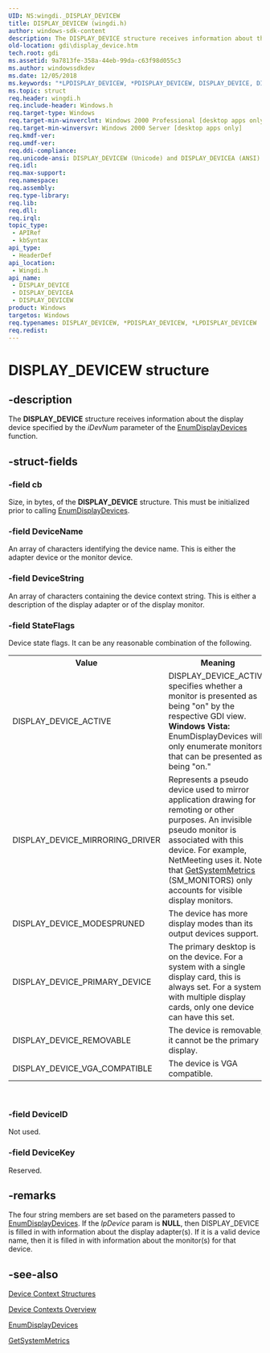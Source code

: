 ```yaml
---
UID: NS:wingdi._DISPLAY_DEVICEW
title: DISPLAY_DEVICEW (wingdi.h)
author: windows-sdk-content
description: The DISPLAY_DEVICE structure receives information about the display device specified by the iDevNum parameter of the EnumDisplayDevices function.
old-location: gdi\display_device.htm
tech.root: gdi
ms.assetid: 9a7813fe-358a-44eb-99da-c63f98d055c3
ms.author: windowssdkdev
ms.date: 12/05/2018
ms.keywords: "*LPDISPLAY_DEVICEW, *PDISPLAY_DEVICEW, DISPLAY_DEVICE, DISPLAY_DEVICE structure [Windows GDI], DISPLAY_DEVICEA, DISPLAY_DEVICEW, PDISPLAY_DEVICE, PDISPLAY_DEVICE structure pointer [Windows GDI], _DISPLAY_DEVICEA, _DISPLAY_DEVICEW, _win32_DISPLAY_DEVICE_str, gdi.display_device, wingdi/DISPLAY_DEVICE, wingdi/DISPLAY_DEVICEA, wingdi/DISPLAY_DEVICEW, wingdi/PDISPLAY_DEVICE"
ms.topic: struct
req.header: wingdi.h
req.include-header: Windows.h
req.target-type: Windows
req.target-min-winverclnt: Windows 2000 Professional [desktop apps only]
req.target-min-winversvr: Windows 2000 Server [desktop apps only]
req.kmdf-ver: 
req.umdf-ver: 
req.ddi-compliance: 
req.unicode-ansi: DISPLAY_DEVICEW (Unicode) and DISPLAY_DEVICEA (ANSI)
req.idl: 
req.max-support: 
req.namespace: 
req.assembly: 
req.type-library: 
req.lib: 
req.dll: 
req.irql: 
topic_type:
 - APIRef
 - kbSyntax
api_type:
 - HeaderDef
api_location:
 - Wingdi.h
api_name:
 - DISPLAY_DEVICE
 - DISPLAY_DEVICEA
 - DISPLAY_DEVICEW
product: Windows
targetos: Windows
req.typenames: DISPLAY_DEVICEW, *PDISPLAY_DEVICEW, *LPDISPLAY_DEVICEW
req.redist: 
---
```


# DISPLAY_DEVICEW structure


## -description



The <b>DISPLAY_DEVICE</b> structure receives information about the display device specified by the <i>iDevNum</i> parameter of the <a href="https://msdn.microsoft.com/df3b493c-23d2-4996-9b79-86009efe3078">EnumDisplayDevices</a> function.




## -struct-fields




### -field cb

Size, in bytes, of the <b>DISPLAY_DEVICE</b> structure. This must be initialized prior to calling <a href="https://msdn.microsoft.com/df3b493c-23d2-4996-9b79-86009efe3078">EnumDisplayDevices</a>.


### -field DeviceName

An array of characters identifying the device name. This is either the adapter device or the monitor device.


### -field DeviceString

An array of characters containing the device context string. This is either a description of the display adapter or of the display monitor.


### -field StateFlags

Device state flags. It can be any reasonable combination of the following.

<table>
<tr>
<th>Value</th>
<th>Meaning</th>
</tr>
<tr>
<td>DISPLAY_DEVICE_ACTIVE</td>
<td>DISPLAY_DEVICE_ACTIVE specifies whether a monitor is  presented as being "on" by the respective GDI view. <b>Windows Vista:</b> EnumDisplayDevices will only enumerate monitors that can be presented as being "on."

</td>
</tr>
<tr>
<td>DISPLAY_DEVICE_MIRRORING_DRIVER</td>
<td>Represents a pseudo device used to mirror application drawing for remoting or other purposes. An invisible pseudo monitor is associated with this device. For example, NetMeeting uses it. Note that <a href="https://msdn.microsoft.com/d063857b-6036-4e68-80af-9c70d12ae29e">GetSystemMetrics</a> (SM_MONITORS) only accounts for visible display monitors.</td>
</tr>
<tr>
<td>DISPLAY_DEVICE_MODESPRUNED</td>
<td>The device has more display modes than its output devices support.</td>
</tr>
<tr>
<td>DISPLAY_DEVICE_PRIMARY_DEVICE</td>
<td>The primary desktop is on the device. For a system with a single display card, this is always set. For a system with multiple display cards, only one device can have this set.</td>
</tr>
<tr>
<td>DISPLAY_DEVICE_REMOVABLE</td>
<td>The device is removable; it cannot be the primary display.</td>
</tr>
<tr>
<td>DISPLAY_DEVICE_VGA_COMPATIBLE</td>
<td>The device is VGA compatible.</td>
</tr>
</table>
 


### -field DeviceID

Not used.


### -field DeviceKey

Reserved.


## -remarks



The four string members are set based on the parameters passed to <a href="https://msdn.microsoft.com/df3b493c-23d2-4996-9b79-86009efe3078">EnumDisplayDevices</a>. If the <i>lpDevice</i> param is <b>NULL</b>, then DISPLAY_DEVICE is filled in with information about the display adapter(s). If it is a valid device name, then it is filled in with information about the monitor(s) for that device.




## -see-also




<a href="https://msdn.microsoft.com/0a1023ee-0cab-4978-ad4c-57637379def9">Device Context Structures</a>



<a href="https://msdn.microsoft.com/1fa97368-8931-4687-b37f-ed4db949a150">Device Contexts Overview</a>



<a href="https://msdn.microsoft.com/df3b493c-23d2-4996-9b79-86009efe3078">EnumDisplayDevices
      </a>



<a href="https://msdn.microsoft.com/d063857b-6036-4e68-80af-9c70d12ae29e">GetSystemMetrics</a>
 

 


